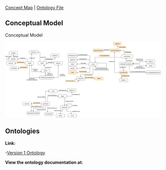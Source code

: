 [Concept Map](#conceptual-model) | [Ontology File](course-recommender.rdf)

## Conceptual Model

Conceptual Model

![conceptual_model](images/OE_6_course_recommender_conceptual_model.png)

## Ontologies

**Link:**

-[Version 1 Ontology](https://github.com/tetherless-world/ontology-engineering/blob/301ebc3e5839f448a85420aaf4c3f6198c0536d6/oe2020/course-recommender/course-recommender.rdf)

**View the ontology documentation at:**
